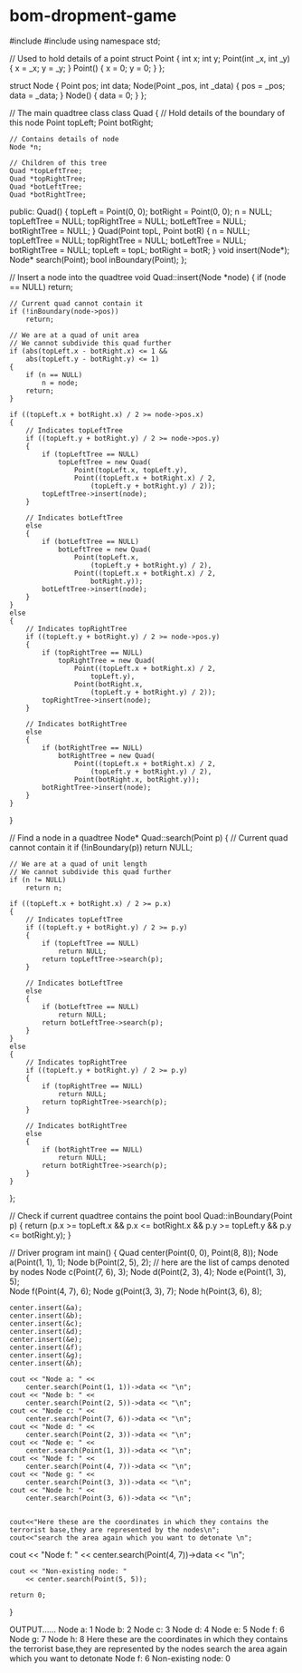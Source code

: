 # bom-dropment-game
#include <iostream> 
#include <cmath> 
using namespace std; 
  
// Used to hold details of a point 
struct Point 
{ 
    int x; 
    int y; 
    Point(int _x, int _y) 
    { 
        x = _x; 
        y = _y; 
    } 
    Point() 
    { 
        x = 0; 
        y = 0; 
    } 
}; 
  
struct Node 
{ 
    Point pos; 
    int data; 
    Node(Point _pos, int _data) 
    { 
        pos = _pos; 
        data = _data; 
    } 
    Node() 
    { 
        data = 0; 
    } 
}; 
  
// The main quadtree class 
class Quad 
{ 
    // Hold details of the boundary of this node 
    Point topLeft; 
    Point botRight; 
  
    // Contains details of node 
    Node *n; 
  
    // Children of this tree 
    Quad *topLeftTree; 
    Quad *topRightTree; 
    Quad *botLeftTree; 
    Quad *botRightTree; 
  
public: 
    Quad() 
    { 
        topLeft = Point(0, 0); 
        botRight = Point(0, 0); 
        n = NULL; 
        topLeftTree  = NULL; 
        topRightTree = NULL; 
        botLeftTree  = NULL; 
        botRightTree = NULL; 
    } 
    Quad(Point topL, Point botR) 
    { 
        n = NULL; 
        topLeftTree  = NULL; 
        topRightTree = NULL; 
        botLeftTree  = NULL; 
        botRightTree = NULL; 
        topLeft = topL; 
        botRight = botR; 
    } 
    void insert(Node*); 
    Node* search(Point); 
    bool inBoundary(Point); 
}; 
  
// Insert a node into the quadtree 
void Quad::insert(Node *node) 
{ 
    if (node == NULL) 
        return; 
  
    // Current quad cannot contain it 
    if (!inBoundary(node->pos)) 
        return; 
  
    // We are at a quad of unit area 
    // We cannot subdivide this quad further 
    if (abs(topLeft.x - botRight.x) <= 1 && 
        abs(topLeft.y - botRight.y) <= 1) 
    { 
        if (n == NULL) 
            n = node; 
        return; 
    } 
  
    if ((topLeft.x + botRight.x) / 2 >= node->pos.x) 
    { 
        // Indicates topLeftTree 
        if ((topLeft.y + botRight.y) / 2 >= node->pos.y) 
        { 
            if (topLeftTree == NULL) 
                topLeftTree = new Quad( 
                    Point(topLeft.x, topLeft.y), 
                    Point((topLeft.x + botRight.x) / 2, 
                        (topLeft.y + botRight.y) / 2)); 
            topLeftTree->insert(node); 
        } 
  
        // Indicates botLeftTree 
        else
        { 
            if (botLeftTree == NULL) 
                botLeftTree = new Quad( 
                    Point(topLeft.x, 
                        (topLeft.y + botRight.y) / 2), 
                    Point((topLeft.x + botRight.x) / 2, 
                        botRight.y)); 
            botLeftTree->insert(node); 
        } 
    } 
    else
    { 
        // Indicates topRightTree 
        if ((topLeft.y + botRight.y) / 2 >= node->pos.y) 
        { 
            if (topRightTree == NULL) 
                topRightTree = new Quad( 
                    Point((topLeft.x + botRight.x) / 2, 
                        topLeft.y), 
                    Point(botRight.x, 
                        (topLeft.y + botRight.y) / 2)); 
            topRightTree->insert(node); 
        } 
  
        // Indicates botRightTree 
        else
        { 
            if (botRightTree == NULL) 
                botRightTree = new Quad( 
                    Point((topLeft.x + botRight.x) / 2, 
                        (topLeft.y + botRight.y) / 2), 
                    Point(botRight.x, botRight.y)); 
            botRightTree->insert(node); 
        } 
    } 
} 
  
// Find a node in a quadtree 
Node* Quad::search(Point p) 
{ 
    // Current quad cannot contain it 
    if (!inBoundary(p)) 
        return NULL; 
  
    // We are at a quad of unit length 
    // We cannot subdivide this quad further 
    if (n != NULL) 
        return n; 
  
    if ((topLeft.x + botRight.x) / 2 >= p.x) 
    { 
        // Indicates topLeftTree 
        if ((topLeft.y + botRight.y) / 2 >= p.y) 
        { 
            if (topLeftTree == NULL) 
                return NULL; 
            return topLeftTree->search(p); 
        } 
  
        // Indicates botLeftTree 
        else
        { 
            if (botLeftTree == NULL) 
                return NULL; 
            return botLeftTree->search(p); 
        } 
    } 
    else
    { 
        // Indicates topRightTree 
        if ((topLeft.y + botRight.y) / 2 >= p.y) 
        { 
            if (topRightTree == NULL) 
                return NULL; 
            return topRightTree->search(p); 
        } 
  
        // Indicates botRightTree 
        else
        { 
            if (botRightTree == NULL) 
                return NULL; 
            return botRightTree->search(p); 
        } 
    } 
}; 
  
// Check if current quadtree contains the point 
bool Quad::inBoundary(Point p) 
{ 
    return (p.x >= topLeft.x && 
        p.x <= botRight.x && 
        p.y >= topLeft.y && 
        p.y <= botRight.y); 
} 
  
// Driver program 
int main() 
{ 
    Quad center(Point(0, 0), Point(8, 8)); 
    Node a(Point(1, 1), 1); 
    Node b(Point(2, 5), 2);                                     // here are the list of camps denoted by nodes
    Node c(Point(7, 6), 3); 
    Node d(Point(2, 3), 4);
    Node e(Point(1, 3), 5);                  
    Node f(Point(4, 7), 6);
    Node g(Point(3, 3), 7);
    Node h(Point(3, 6), 8);

    center.insert(&a); 
    center.insert(&b); 
    center.insert(&c); 
    center.insert(&d);
    center.insert(&e);
    center.insert(&f);
    center.insert(&g);
    center.insert(&h);

    cout << "Node a: " << 
        center.search(Point(1, 1))->data << "\n"; 
    cout << "Node b: " << 
        center.search(Point(2, 5))->data << "\n"; 
    cout << "Node c: " << 
        center.search(Point(7, 6))->data << "\n"; 
    cout << "Node d: " << 
        center.search(Point(2, 3))->data << "\n";
    cout << "Node e: " << 
        center.search(Point(1, 3))->data << "\n";
    cout << "Node f: " << 
        center.search(Point(4, 7))->data << "\n";
    cout << "Node g: " << 
        center.search(Point(3, 3))->data << "\n";
    cout << "Node h: " << 
        center.search(Point(3, 6))->data << "\n";


    cout<<"Here these are the coordinates in which they contains the terrorist base,they are represented by the nodes\n";
    cout<<"search the area again which you want to detonate \n";
    
    
   cout << "Node f: " << 
        center.search(Point(4, 7))->data << "\n";
    

    cout << "Non-existing node: "
        << center.search(Point(5, 5)); 
    
    return 0; 
} 

OUTPUT......
Node a: 1
Node b: 2
Node c: 3
Node d: 4
Node e: 5
Node f: 6
Node g: 7
Node h: 8
Here these are the coordinates in which they contains the terrorist base,they are represented by the nodes
search the area again which you want to detonate 
Node f: 6
Non-existing node: 0
